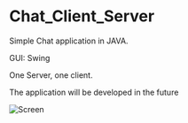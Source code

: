 # Chat_Client_Server
Simple Chat application in JAVA.

GUI: Swing

One Server, one client.

The application will be developed in the future

![Screen](https://i.ibb.co/48hgg2C/1.png)

